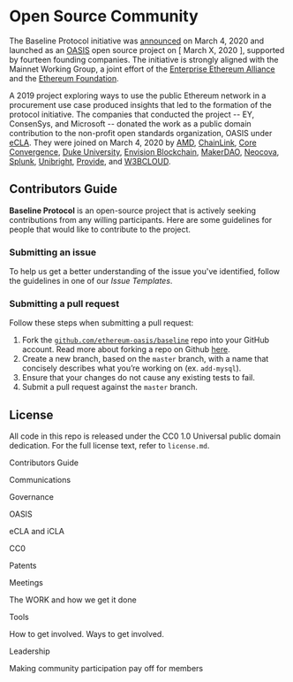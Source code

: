 # Open Source Community

The Baseline Protocol initiative was [announced](https://consensys.net/blog/press-release/ey-and-consensys-announce-formation-of-baseline-protocol-initiative-to-make-ethereum-mainnet-safe-and-effective-for-enterprises/) on March 4, 2020 and launched as an [OASIS](https://oasis-open-projects.org/) open source project on \[ March X, 2020 \], supported by fourteen founding companies. The initiative is strongly aligned with the Mainnet Working Group, a joint effort of the [Enterprise Ethereum Alliance](https://entethalliance.org) and the [Ethereum Foundation](https://ethereum.org).

A 2019 project exploring ways to use the public Ethereum network in a procurement use case produced insights that led to the formation of the protocol initiative. The companies that conducted the project -- EY, ConsenSys, and Microsoft -- donated the work as a public domain contribution to the non-profit open standards organization, OASIS under [eCLA](https://www.oasis-open.org/resources/open-repositories/cla/). They were joined on March 4, 2020 by  [AMD](https://www.amd.com/en/technologies/blockchain), [ChainLink](https://chain.link/), [Core Convergence](https://www.coreconvergence.us/), [Duke University](https://pratt.duke.edu/), [Envision Blockchain](https://envisionblockchain.com/), [MakerDAO](https://makerdao.com/en/), [Neocova](https://neocova.com/), [Splunk](https://www.splunk.com/), [Unibright](https://unibright.io/), [Provide](https://provide.services/), and [W3BCLOUD](https://www.w3bcloud.com/). 



## Contributors Guide

**Baseline Protocol** is an open-source project that is actively seeking contributions from any willing participants. Here are some guidelines for people that would like to contribute to the project.

### Submitting an issue

To help us get a better understanding of the issue you've identified, follow the guidelines in one of our _Issue Templates_.

### Submitting a pull request

Follow these steps when submitting a pull request:

1. Fork the [`github.com/ethereum-oasis/baseline`](https://github.com/ethereu-oasis/baseline) repo into your GitHub account. Read more about forking a repo on Github [here](https://help.github.com/articles/fork-a-repo/).
2. Create a new branch, based on the `master` branch, with a name that concisely describes what you’re working on \(ex. `add-mysql`\).
3. Ensure that your changes do not cause any existing tests to fail.
4. Submit a pull request against the `master` branch.

## License

All code in this repo is released under the CC0 1.0 Universal public domain dedication. For the full license text, refer to `license.md`.





Contributors Guide

Communications

Governance

OASIS

eCLA and iCLA

CC0  

Patents

Meetings

The WORK and how we get it done

Tools

How to get involved.  Ways to get involved. 

Leadership

Making community participation pay off for members



